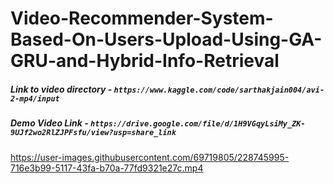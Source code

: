﻿# Video-Recommender-System-Based-On-Users-Upload-Using-GA-GRU-and-Hybrid-Info-Retrieval
##### Link to video directory -  `https://www.kaggle.com/code/sarthakjain004/avi-2-mp4/input`
##### Demo Video Link - `https://drive.google.com/file/d/1H9VGqyLsiMy_ZK-9UJf2wo2RlZJPFsfu/view?usp=share_link`


https://user-images.githubusercontent.com/69719805/228745995-716e3b99-5117-43fa-b70a-77fd9321e27c.mp4

